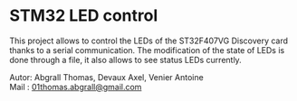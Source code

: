 # STM32 LED control
This project allows to control the LEDs of the ST32F407VG Discovery card thanks to a serial communication.
The modification of the state of LEDs is done through a file, it also allows to see status LEDs currently.

Autor: Abgrall Thomas, Devaux Axel, Venier Antoine &nbsp;   
Mail : 01thomas.abgrall@gmail.com
